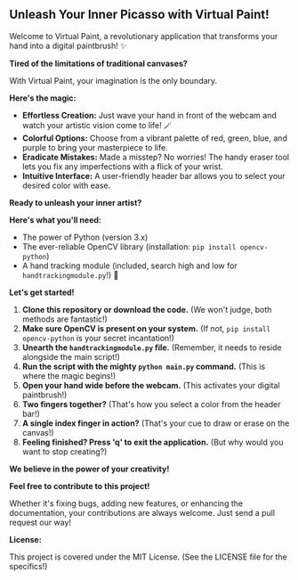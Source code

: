 ## Unleash Your Inner Picasso with Virtual Paint! 

Welcome to Virtual Paint, a revolutionary application that transforms your hand into a digital paintbrush! ✨ 

**Tired of the limitations of traditional canvases?**   

With Virtual Paint, your imagination is the only boundary.  

**Here's the magic:**

* **Effortless Creation:**  Just wave your hand in front of the webcam and watch your artistic vision come to life!  🪄
* **Colorful Options:**  Choose from a vibrant palette of red, green, blue, and purple to bring your masterpiece to life.  
* **Eradicate Mistakes:**  Made a misstep?  No worries!  The handy eraser tool lets you fix any imperfections with a flick of your wrist.  
* **Intuitive Interface:**  A user-friendly header bar allows you to select your desired color with ease.  

**Ready to unleash your inner artist?**

**Here's what you'll need:**

* The power of Python (version 3.x) 
* The ever-reliable OpenCV library (installation: `pip install opencv-python`)  
* A hand tracking module (included, search high and low for `handtrackingmodule.py`!) 👋

**Let's get started!**

1. **Clone this repository or download the code.** (We won't judge, both methods are fantastic!)
2. **Make sure OpenCV is present on your system.** (If not, `pip install opencv-python` is your secret incantation!)
3. **Unearth the `handtrackingmodule.py` file.** (Remember, it needs to reside alongside the main script!)
4. **Run the script with the mighty `python main.py` command.** (This is where the magic begins!)
5. **Open your hand wide before the webcam.** (This activates your digital paintbrush!)
6. **Two fingers together?** (That's how you select a color from the header bar!)
7. **A single index finger in action?** (That's your cue to draw or erase on the canvas!)
8. **Feeling finished? Press 'q' to exit the application.** (But why would you want to stop creating?)

**We believe in the power of your creativity!** 

**Feel free to contribute to this project!**    

Whether it's fixing bugs, adding new features, or enhancing the documentation, your contributions are always welcome.  Just send a pull request our way!

**License:**  

This project is covered under the MIT License.  (See the LICENSE file for the specifics!)
